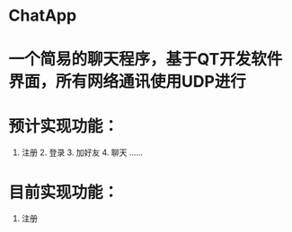 # ChatApp

# 一个简易的聊天程序，基于QT开发软件界面，所有网络通讯使用UDP进行

# 预计实现功能：
 1. 注册 2. 登录 3. 加好友 4. 聊天 ......

# 目前实现功能：
 1. 注册
